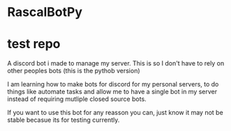 # RascalBotPy
# test repo

A discord bot i made to manage my server. This is so I don't have to rely on other peoples bots (this is the pythob version)

I am learning how to make bots for discord for my personal servers, to do things like automate tasks and allow me to have a single bot in my server instead of requiring mutliple closed source bots.

If you want to use this bot for any reasson you can, just know it may not be stable becasue its for testing currently.
